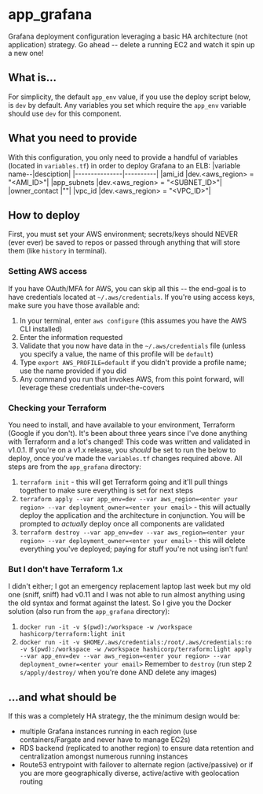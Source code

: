 # app_grafana
Grafana deployment configuration leveraging a basic HA architecture (not application) strategy.  Go ahead -- delete a running EC2 and watch it spin up a new one!

## What is...
For simplicity, the default `app_env` value, if you use the deploy script below, is `dev` by default.  Any variables you set which require the `app_env` variable should use `dev` for this component.

## What you need to provide
With this configuration, you only need to provide a handful of variables (located in `variables.tf`) in order to deploy Grafana to an ELB:
|variable name--|desciption|
|---------------|----------|
|ami_id         |dev.<aws_region> = "<AMI_ID>"|
|app_subnets    |dev.<aws_region> = "<SUBNET_ID>"|
|owner_contact  |"<your email address>"|
|vpc_id         |dev.<aws_region> = "<VPC_ID>"|


## How to deploy
First, you must set your AWS environment; secrets/keys should NEVER (ever ever) be saved to repos or passed through anything that will store them (like `history` in terminal).

### Setting AWS access
If you have OAuth/MFA for AWS, you can skip all this -- the end-goal is to have credentials located at `~/.aws/credentials`.  If you're using access keys, make sure you have those available and:
1. In your terminal, enter `aws configure` (this assumes you have the AWS CLI installed)
2. Enter the information requested
3. Validate that you now have data in the `~/.aws/credentials` file (unless you specify a value, the name of this profile will be `default`)
4. Type `export AWS_PROFILE=default` if you didn't provide a profile name; use the name provided if you did
5. Any command you run that invokes AWS, from this point forward, will leverage these credentials under-the-covers

### Checking your Terraform
You need to install, and have available to your environment, Terraform (Google if you don't).  It's been about three years since I've done anything with Terraform and a lot's changed!  This code was written and validated in v1.0.1.  If you're on a v1.x release, you *should* be set to run the below to deploy, once you've made the `variables.tf` changes required above.  All steps are from the `app_grafana` directory:
1. `terraform init` - this will get Terraform going and it'll pull things together to make sure everything is set for next steps
2. `terraform apply --var app_env=dev --var aws_region=<enter your region> --var deployment_owner=<enter your email>` - this will actually deploy the application and the architecture in conjunction.  You will be prompted to *actually* deploy once all components are validated
3. `terraform destroy --var app_env=dev --var aws_region=<enter your region> --var deployment_owner=<enter your email>` - this will delete everything you've deployed; paying for stuff you're not using isn't fun!

### But I don't have Terraform 1.x
I didn't either; I got an emergency replacement laptop last week but my old one (sniff, sniff) had v0.11 and I was not able to run almost anything using the old syntax and format against the latest.  So I give you the Docker solution (also run from the `app_grafana` directory):
1. `docker run -it -v $(pwd):/workspace -w /workspace hashicorp/terraform:light init`
2. `docker run -it -v $HOME/.aws/credentials:/root/.aws/credentials:ro -v $(pwd):/workspace -w /workspace hashicorp/terraform:light apply --var app_env=dev --var aws_region=<enter your region> --var deployment_owner=<enter your email>`
Remember to `destroy` (run step 2 `s/apply/destroy/` when you're done AND delete any images)

## ...and what should be
If this was a completely HA strategy, the the minimum design would be:
- multiple Grafana instances running in each region (use containers/Fargate and never have to manage EC2s)
- RDS backend (replicated to another region) to ensure data retention and centralization amongst numerous running instances
- Route53 entrypoint with failover to alternate region (active/passive) or if you are more geographically diverse, active/active with geolocation routing
